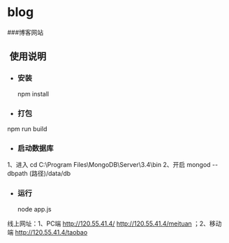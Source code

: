 # blog
###博客网站
##  使用说明
* ### 安装
  npm install

* ### 打包
npm run build

* ### 启动数据库
1、进入 cd C:\Program Files\MongoDB\Server\3.4\bin
2、开启 mongod --dbpath (路径)/data/db

* ### 运行
    node app.js

线上网址：1、PC端  http://120.55.41.4/  http://120.55.41.4/meituan  ；2、移动端  http://120.55.41.4/taobao
